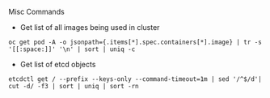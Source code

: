 Misc Commands

* Get list of all images being used in cluster
```
oc get pod -A -o jsonpath={.items[*].spec.containers[*].image} | tr -s '[[:space:]]' '\n' | sort | uniq -c
```
* Get list of etcd objects
```
etcdctl get / --prefix --keys-only --command-timeout=1m | sed '/^$/d'| cut -d/ -f3 | sort | uniq | sort -rn
```
